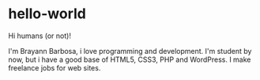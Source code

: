 # hello-world

Hi humans (or not)!

I'm Brayann Barbosa, i love programming and development. I'm student by now, but i have a good base of HTML5, CSS3, PHP and WordPress. I make freelance jobs for web sites.
